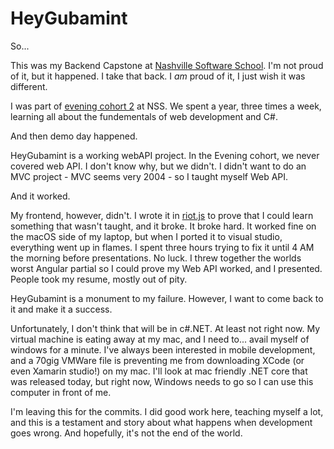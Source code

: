 ﻿# HeyGubamint

So...

This was my Backend Capstone at [Nashville Software School](http://www.nashvillesoftwareschool.com). I'm not proud of it, but it happened. I take that back. I *am* proud of it, I just wish it was different.

I was part of [evening cohort 2](http://nss-cohort-e2.github.io/) at NSS. We spent a year, three times a week, learning all about the fundementals of web development and C#. 

And then demo day happened.

HeyGubamint is a working webAPI project. In the Evening cohort, we never covered web API. I don't know why, but we didn't. I didn't want to do an MVC project - MVC seems very 2004 - so I taught myself Web API.

And it worked.

My frontend, however, didn't. I wrote it in [riot.js](http://www.riotjs.com) to prove that I could learn something that wasn't taught, and it broke. It broke hard. It worked fine on the macOS side of my laptop, but when I ported it to visual studio, everything went up in flames. I spent three hours trying to fix it until 4 AM the morning before presentations. No luck. I threw together the worlds worst Angular partial so I could prove my Web API worked, and I presented. People took my resume, mostly out of pity.

HeyGubamint is a monument to my failure. However, I want to come back to it and make it a success.

Unfortunately, I don't think that will be in c#.NET. At least not right now. My virtual machine is eating away at my mac, and I need to... avail myself of windows for a minute. I've always been interested in mobile development, and a 70gig VMWare file is preventing me from downloading XCode (or even Xamarin studio!) on my mac. I'll look at mac friendly .NET core that was released today, but right now, Windows needs to go so I can use this computer in front of me.

I'm leaving this for the commits. I did good work here, teaching myself a lot, and this is a testament and story about what happens when development goes wrong. And hopefully, it's not the end of the world.
